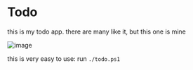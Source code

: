 # Todo
this is my todo app. there are many like it, but this one is mine

![image](https://user-images.githubusercontent.com/15786675/154920908-578c634b-f625-4de5-8c7c-d198c2a57995.png)

this is very easy to use: run `./todo.ps1`
